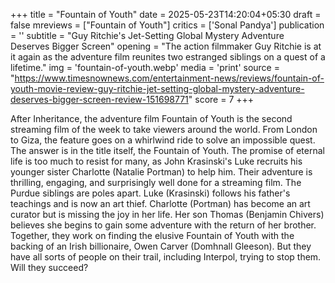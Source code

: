 +++
title = "Fountain of Youth"
date = 2025-05-23T14:20:04+05:30
draft = false
mreviews = ["Fountain of Youth"]
critics = ['Sonal Pandya']
publication = ''
subtitle = "Guy Ritchie's Jet-Setting Global Mystery Adventure Deserves Bigger Screen"
opening = "The action filmmaker Guy Ritchie is at it again as the adventure film reunites two estranged siblings on a quest of a lifetime."
img = 'fountain-of-youth.webp'
media = 'print'
source = "https://www.timesnownews.com/entertainment-news/reviews/fountain-of-youth-movie-review-guy-ritchie-jet-setting-global-mystery-adventure-deserves-bigger-screen-review-151698771"
score = 7
+++

After Inheritance, the adventure film Fountain of Youth is the second streaming film of the week to take viewers around the world. From London to Giza, the feature goes on a whirlwind ride to solve an impossible quest. The answer is in the title itself, the Fountain of Youth. The promise of eternal life is too much to resist for many, as John Krasinski's Luke recruits his younger sister Charlotte (Natalie Portman) to help him. Their adventure is thrilling, engaging, and surprisingly well done for a streaming film. The Purdue siblings are poles apart. Luke (Krasinski) follows his father's teachings and is now an art thief. Charlotte (Portman) has become an art curator but is missing the joy in her life. Her son Thomas (Benjamin Chivers) believes she begins to gain some adventure with the return of her brother. Together, they work on finding the elusive Fountain of Youth with the backing of an Irish billionaire, Owen Carver (Domhnall Gleeson). But they have all sorts of people on their trail, including Interpol, trying to stop them. Will they succeed?

